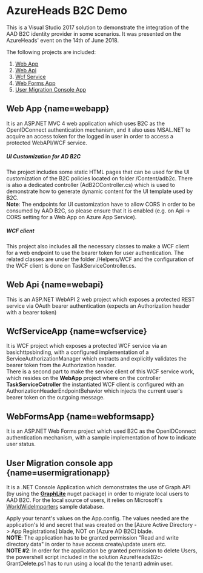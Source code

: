 # AzureHeads B2C Demo

This is a Visual Studio 2017 solution to demonstrate the integration of the AAD B2C identity provider in some scenarios. It was presented on the AzureHeads' event on the 14th of June 2018.

The following projects are included:

1. [Web App](#webapp)
2. [Web Api](#webapi)
3. [Wcf Service](#wcfservice)
4. [Web Forms App](#webformsapp)
5. [User Migration Console App](#usermigrationapp)

## Web App [](#){name=webapp}
It is an ASP.NET MVC 4 web application which uses B2C as the OpenIDConnect authentication mechanism, 
and it also uses MSAL.NET to acquire an access token for the logged in user in order to access a protected WebAPI/WCF service.
##### UI Customization for AD B2C
The project includes some static HTML pages that can be used for the UI customization of the B2C policies located on folder /Content/adb2c.
There is also a dedicated controller (AdB2CController.cs) which is used to demonstrate how to generate dynamic content for the UI template used by B2C.
<br>__Note__: The endpoints for UI customization have to allow CORS in order to be consumed by AAD B2C, so please ensure that it is enabled (e.g. on Api -> CORS setting for a Web App on Azure App Service).

##### WCF client
This project also includes all the necessary classes to make a WCF client for a web endpoint to use the bearer token for user authentication. The related classes are under the folder /Helpers/WCF and the configuration of the WCF client is done on TaskServiceController.cs.

## Web Api [](#){name=webapi}
This is an ASP.NET WebAPI 2 web project which exposes a protected REST service via OAuth bearer authentication (expects an Authorization header with a bearer token)

## WcfServiceApp [](#){name=wcfservice}
It is WCF project which exposes a protected WCF service via an basichttpsbinding, with a configured implementation of a ServiceAuthorizationManager which extracts and explicitly validates the bearer token from the Authorization header.
<br>There is a second part to make the service client of this WCF service work, which resides on the __WebApp__ project where on the controller __TaskServiceCotroller__ the instantiated WCF client is configured with an AuthorizationHeaderEndpointBehavior which injects the current user's bearer token on the outgoing message.

## WebFormsApp [](#){name=webformsapp}
It is an ASP.NET Web Forms project which used B2C as the OpenIDConnect authentication mechanism, with a sample implementation of how to indicate user status.

## User Migration console app [](#){name=usermigrationapp}
It is a .NET Console Application which demonstrates the use of Graph API (by using the __[GraphLite](https://www.nuget.org/packages/GraphLite/)__ nuget package) in order to migrate local users to AAD B2C. 
For the local source of users, it relies on Microsoft's [WorldWideImporters](https://cloudblogs.microsoft.com/sqlserver/2016/06/09/wideworldimporters-the-new-sql-server-sample-database/) sample database.

Apply your tenant's values on the App.config. The values needed are the application's Id and secret that was created on the [Azure Active Directory -> App Registrations] blade, NOT on [Azure AD B2C] blade.
<br>__NOTE__: The application has to be granted permission "Read and write directory data" in order to have access create/update users etc.
<br>__NOTE #2__: In order for the application be granted permission to delete Users, the powershell script included in the solution AzureHeadsB2c-GrantDelete.ps1
        has to run using a local (to the tenant) admin user.